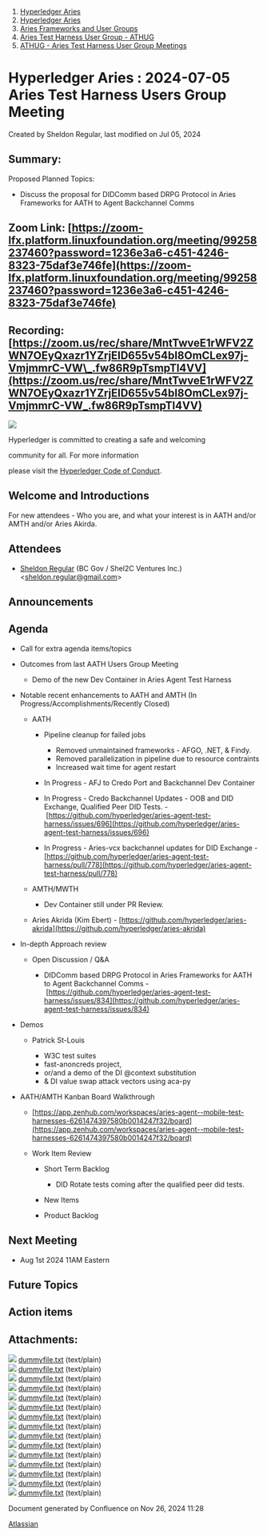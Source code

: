 1. [Hyperledger Aries](index.html)
2. [Hyperledger Aries](Hyperledger-Aries_18481154.html)
3. [Aries Frameworks and User Groups](Aries-Frameworks-and-User-Groups_18481290.html)
4. [Aries Test Harness User Group - ATHUG](Aries-Test-Harness-User-Group---ATHUG_18496334.html)
5. [ATHUG - Aries Test Harness User Group Meetings](ATHUG---Aries-Test-Harness-User-Group-Meetings_18496351.html)

# Hyperledger Aries : 2024-07-05 Aries Test Harness Users Group Meeting

Created by Sheldon Regular, last modified on Jul 05, 2024

## Summary:

Proposed Planned Topics:

- Discuss the proposal for DIDComm based DRPG Protocol in Aries Frameworks for AATH to Agent Backchannel Comms

## Zoom Link: [https://zoom-lfx.platform.linuxfoundation.org/meeting/99258237460?password=1236e3a6-c451-4246-8323-75daf3e746fe](https://zoom-lfx.platform.linuxfoundation.org/meeting/99258237460?password=1236e3a6-c451-4246-8323-75daf3e746fe)

## Recording: [https://zoom.us/rec/share/MntTwveE1rWFV2ZWN7OEyQxazr1YZrjEID655v54bI8OmCLex97j-VmjmmrC-VW\_.fw86R9pTsmpTl4VV](https://zoom.us/rec/share/MntTwveE1rWFV2ZWN7OEyQxazr1YZrjEID655v54bI8OmCLex97j-VmjmmrC-VW_.fw86R9pTsmpTl4VV)

![](https://wiki.hyperledger.org/download/attachments/29034696/Antitrustnotice.png?version=1&modificationDate=1581695654000&api=v2)

Hyperledger is committed to creating a safe and welcoming

community for all. For more information

please visit the [Hyperledger Code of Conduct](https://lf-hyperledger.atlassian.net/wiki/display/HYP/Hyperledger+Code+of+Conduct).

## Welcome and Introductions

For new attendees - Who you are, and what your interest is in AATH and/or AMTH and/or Aries Akirda.

## Attendees

- [Sheldon Regular](https://lf-hyperledger.atlassian.net/wiki/people/557058:03ca5fa1-a9b1-4962-8ade-a10467940771?ref=confluence) (BC Gov / Shel2C Ventures Inc.) &lt;sheldon.regular@gmail.com&gt;

## Announcements

## Agenda

- Call for extra agenda items/topics
- Outcomes from last AATH Users Group Meeting
  
  - Demo of the new Dev Container in Aries Agent Test Harness
- Notable recent enhancements to AATH and AMTH (In Progress/Accomplishments/Recently Closed)
  
  - AATH
    
    - Pipeline cleanup for failed jobs
      
      - Removed unmaintained frameworks - AFGO, .NET, &amp; Findy.
      - Removed parallelization in pipeline due to resource contraints
      - Increased wait time for agent restart
    - In Progress - AFJ to Credo Port and Backchannel Dev Container
    - In Progress - Credo Backchannel Updates - OOB and DID Exchange, Qualified Peer DID Tests. -  [https://github.com/hyperledger/aries-agent-test-harness/issues/696](https://github.com/hyperledger/aries-agent-test-harness/issues/696)
    - In Progress - Aries-vcx backchannel updates for DID Exchange - [https://github.com/hyperledger/aries-agent-test-harness/pull/778](https://github.com/hyperledger/aries-agent-test-harness/pull/778)
  - AMTH/MWTH
    
    - Dev Container still under PR Review.
  - Aries Akrida (Kim Ebert) - [https://github.com/hyperledger/aries-akrida](https://github.com/hyperledger/aries-akrida)
- In-depth Approach review
  
  - Open Discussion / Q&amp;A
    
    - DIDComm based DRPG Protocol in Aries Frameworks for AATH to Agent Backchannel Comms - [https://github.com/hyperledger/aries-agent-test-harness/issues/834](https://github.com/hyperledger/aries-agent-test-harness/issues/834)
- Demos
  
  - Patrick St-Louis
    
    - W3C test suites
    - fast-anoncreds project,
    - or/and a demo of the DI @context substitution
    - &amp; DI value swap attack vectors using aca-py
- AATH/AMTH Kanban Board Walkthrough
  
  - [https://app.zenhub.com/workspaces/aries-agent--mobile-test-harnesses-6261474397580b0014247f32/board](https://app.zenhub.com/workspaces/aries-agent--mobile-test-harnesses-6261474397580b0014247f32/board)
  - Work Item Review
    
    - Short Term Backlog
      
      - DID Rotate tests coming after the qualified peer did tests.
    - New Items
    - Product Backlog

## Next Meeting

- Aug 1st 2024 11AM Eastern

## Future Topics

## Action items

## Attachments:

![](images/icons/bullet_blue.gif) [dummyfile.txt](attachments/18510728/18519421.txt) (text/plain)  
![](images/icons/bullet_blue.gif) [dummyfile.txt](attachments/18510728/18519418.txt) (text/plain)  
![](images/icons/bullet_blue.gif) [dummyfile.txt](attachments/18510728/18519419.txt) (text/plain)  
![](images/icons/bullet_blue.gif) [dummyfile.txt](attachments/18510728/18519420.txt) (text/plain)  
![](images/icons/bullet_blue.gif) [dummyfile.txt](attachments/18510728/18519417.txt) (text/plain)  
![](images/icons/bullet_blue.gif) [dummyfile.txt](attachments/18510728/18519416.txt) (text/plain)  
![](images/icons/bullet_blue.gif) [dummyfile.txt](attachments/18510728/18519415.txt) (text/plain)  
![](images/icons/bullet_blue.gif) [dummyfile.txt](attachments/18510728/18519413.txt) (text/plain)  
![](images/icons/bullet_blue.gif) [dummyfile.txt](attachments/18510728/18519414.txt) (text/plain)  
![](images/icons/bullet_blue.gif) [dummyfile.txt](attachments/18510728/18519411.txt) (text/plain)  
![](images/icons/bullet_blue.gif) [dummyfile.txt](attachments/18510728/18519412.txt) (text/plain)  
![](images/icons/bullet_blue.gif) [dummyfile.txt](attachments/18510728/18519407.txt) (text/plain)  
![](images/icons/bullet_blue.gif) [dummyfile.txt](attachments/18510728/18519408.txt) (text/plain)  
![](images/icons/bullet_blue.gif) [dummyfile.txt](attachments/18510728/18519409.txt) (text/plain)  
![](images/icons/bullet_blue.gif) [dummyfile.txt](attachments/18510728/18519410.txt) (text/plain)

Document generated by Confluence on Nov 26, 2024 11:28

[Atlassian](http://www.atlassian.com/)
